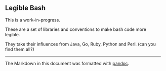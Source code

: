 Legible Bash
------------

This is a work-in-progress.

These are a set of libraries and conventions to make bash code more
legible.

They take their influences from Java, Go, Ruby, Python and Perl. (can
you find them all?)

------------------------------------------------------------------------

The Markdown in this document was formatted with [pandoc].

  [pandoc]: https://pandoc.org/
